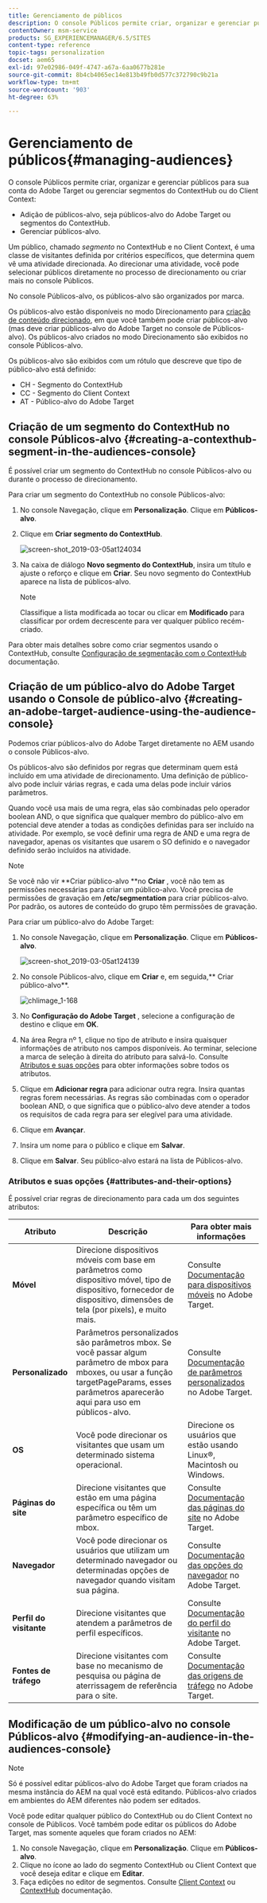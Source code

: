 ```yaml
---
title: Gerenciamento de públicos
description: O console Públicos permite criar, organizar e gerenciar públicos para sua conta do Adobe Target ou gerenciar segmentos do ContextHub ou do Client Context
contentOwner: msm-service
products: SG_EXPERIENCEMANAGER/6.5/SITES
content-type: reference
topic-tags: personalization
docset: aem65
exl-id: 97e02986-049f-4747-a67a-6aa0677b281e
source-git-commit: 8b4cb4065ec14e813b49fb0d577c372790c9b21a
workflow-type: tm+mt
source-wordcount: '903'
ht-degree: 63%

---
```


# Gerenciamento de públicos{#managing-audiences}

O console Públicos permite criar, organizar e gerenciar públicos para sua conta do Adobe Target ou gerenciar segmentos do ContextHub ou do Client Context:

* Adição de públicos-alvo, seja públicos-alvo do Adobe Target ou segmentos do ContextHub.
* Gerenciar públicos-alvo.

Um público, chamado *segmento* no ContextHub e no Client Context, é uma classe de visitantes definida por critérios específicos, que determina quem vê uma atividade direcionada. Ao direcionar uma atividade, você pode selecionar públicos diretamente no processo de direcionamento ou criar mais no console Públicos.

No console Públicos-alvo, os públicos-alvo são organizados por marca.

Os públicos-alvo estão disponíveis no modo Direcionamento para [criação de conteúdo direcionado](/help/sites-authoring/content-targeting-touch.md), em que você também pode criar públicos-alvo (mas deve criar públicos-alvo do Adobe Target no console de Públicos-alvo). Os públicos-alvo criados no modo Direcionamento são exibidos no console Públicos-alvo.

Os públicos-alvo são exibidos com um rótulo que descreve que tipo de público-alvo está definido:

* CH - Segmento do ContextHub
* CC - Segmento do Client Context
* AT - Público-alvo do Adobe Target

## Criação de um segmento do ContextHub no console Públicos-alvo {#creating-a-contexthub-segment-in-the-audiences-console}

É possível criar um segmento do ContextHub no console Públicos-alvo ou durante o processo de direcionamento.

Para criar um segmento do ContextHub no console Públicos-alvo:

1. No console Navegação, clique em **Personalização**. Clique em **Públicos-alvo**.
1. Clique em **Criar segmento do ContextHub**.

   ![screen-shot_2019-03-05at124034](assets/screen-shot_2019-03-05at124034.png)

1. Na caixa de diálogo **Novo segmento do ContextHub**, insira um título e ajuste o reforço e clique em **Criar**. Seu novo segmento do ContextHub aparece na lista de públicos-alvo.

   >[!NOTE]
   >
   >Classifique a lista modificada ao tocar ou clicar em **Modificado** para classificar por ordem decrescente para ver qualquer público recém-criado.

Para obter mais detalhes sobre como criar segmentos usando o ContextHub, consulte [Configuração de segmentação com o ContextHub](/help/sites-administering/segmentation.md) documentação.

## Criação de um público-alvo do Adobe Target usando o Console de público-alvo {#creating-an-adobe-target-audience-using-the-audience-console}

Podemos criar públicos-alvo do Adobe Target diretamente no AEM usando o console Públicos-alvo.

Os públicos-alvo são definidos por regras que determinam quem está incluído em uma atividade de direcionamento. Uma definição de público-alvo pode incluir várias regras, e cada uma delas pode incluir vários parâmetros.

Quando você usa mais de uma regra, elas são combinadas pelo operador boolean AND, o que significa que qualquer membro do público-alvo em potencial deve atender a todas as condições definidas para ser incluído na atividade. Por exemplo, se você definir uma regra de AND e uma regra de navegador, apenas os visitantes que usarem o SO definido e o navegador definido serão incluídos na atividade.

>[!NOTE]
>
>Se você não vir **Criar público-alvo **no **Criar** , você não tem as permissões necessárias para criar um público-alvo. Você precisa de permissões de gravação em **/etc/segmentation** para criar públicos-alvo. Por padrão, os autores de conteúdo do grupo têm permissões de gravação.

Para criar um público-alvo do Adobe Target:

1. No console Navegação, clique em **Personalização**. Clique em **Públicos-alvo**.

   ![screen-shot_2019-03-05at124139](assets/screen-shot_2019-03-05at124139.png)

1. No console Públicos-alvo, clique em **Criar** e, em seguida,** Criar público-alvo**.

   ![chlimage_1-168](assets/chlimage_1-168.png)

1. No **Configuração do Adobe Target** , selecione a configuração de destino e clique em **OK**.
1. Na área Regra nº 1, clique no tipo de atributo e insira quaisquer informações de atributo nos campos disponíveis. Ao terminar, selecione a marca de seleção à direita do atributo para salvá-lo. Consulte [Atributos e suas opções](#attributes-and-their-options) para obter informações sobre todos os atributos.
1. Clique em **Adicionar regra** para adicionar outra regra. Insira quantas regras forem necessárias. As regras são combinadas com o operador boolean AND, o que significa que o público-alvo deve atender a todos os requisitos de cada regra para ser elegível para uma atividade.
1. Clique em **Avançar**.
1. Insira um nome para o público e clique em **Salvar**.
1. Clique em **Salvar**. Seu público-alvo estará na lista de Públicos-alvo.

### Atributos e suas opções {#attributes-and-their-options}

É possível criar regras de direcionamento para cada um dos seguintes atributos:

| **Atributo** | **Descrição** | **Para obter mais informações** |
|---|---|---|
| **Móvel** | Direcione dispositivos móveis com base em parâmetros como dispositivo móvel, tipo de dispositivo, fornecedor de dispositivo, dimensões de tela (por pixels), e muito mais. | Consulte [Documentação para dispositivos móveis](https://experienceleague.adobe.com/docs/target/using/audiences/create-audiences/categories-audiences/mobile.html?lang=pt-BR) no Adobe Target. |
| **Personalizado** | Parâmetros personalizados são parâmetros mbox. Se você passar algum parâmetro de mbox para mboxes, ou usar a função targetPageParams, esses parâmetros aparecerão aqui para uso em públicos-alvo. | Consulte [Documentação de parâmetros personalizados](https://experienceleague.adobe.com/docs/target/using/audiences/create-audiences/categories-audiences/custom-parameters.html?lang=pt-BR) no Adobe Target. |
| **OS** | Você pode direcionar os visitantes que usam um determinado sistema operacional. | Direcione os usuários que estão usando Linux®, Macintosh ou Windows. |
| **Páginas do site** | Direcione visitantes que estão em uma página específica ou têm um parâmetro específico de mbox. | Consulte [Documentação das páginas do site](https://experienceleague.adobe.com/docs/target/using/audiences/create-audiences/categories-audiences/site-pages.html?lang=pt-BR) no Adobe Target. |
| **Navegador** | Você pode direcionar os usuários que utilizam um determinado navegador ou determinadas opções de navegador quando visitam sua página. | Consulte [Documentação das opções do navegador](https://experienceleague.adobe.com/docs/target/using/audiences/create-audiences/categories-audiences/browser.html?lang=en) no Adobe Target. |
| **Perfil do visitante** | Direcione visitantes que atendem a parâmetros de perfil específicos. | Consulte [Documentação do perfil do visitante](https://experienceleague.adobe.com/docs/target/using/audiences/visitor-profiles/visitor-profile.html?lang=pt-BR) no Adobe Target. |
| **Fontes de tráfego** | Direcione visitantes com base no mecanismo de pesquisa ou página de aterrissagem de referência para o site. | Consulte [Documentação das origens de tráfego](https://experienceleague.adobe.com/docs/target/using/audiences/create-audiences/categories-audiences/traffic-sources.html?lang=pt-BR) no Adobe Target. |

## Modificação de um público-alvo no console Públicos-alvo {#modifying-an-audience-in-the-audiences-console}

>[!NOTE]
>
>Só é possível editar públicos-alvo do Adobe Target que foram criados na mesma instância do AEM na qual você está editando. Públicos-alvo criados em ambientes do AEM diferentes não podem ser editados.

Você pode editar qualquer público do ContextHub ou do Client Context no console de Públicos. Você também pode editar os públicos do Adobe Target, mas somente aqueles que foram criados no AEM:

1. No console Navegação, clique em **Personalização**. Clique em **Públicos-alvo**.
1. Clique no ícone ao lado do segmento ContextHub ou Client Context que você deseja editar e clique em **Editar**.
1. Faça edições no editor de segmentos. Consulte [Client Context](/help/sites-administering/campaign-segmentation.md) ou [ContextHub](/help/sites-developing/ch-configuring.md) documentação.
